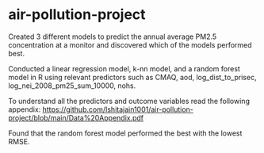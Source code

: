 # air-pollution-project
Created 3 different models to predict the annual average PM2.5 concentration at a monitor and discovered which of the models performed best.

Conducted a linear regression model, k-nn model, and a random forest model in R using relevant predictors such as CMAQ, aod, log_dist_to_prisec, log_nei_2008_pm25_sum_10000, nohs.

To understand all the predictors and outcome variables read the following appendix: https://github.com/Ishitajain1001/air-pollution-project/blob/main/Data%20Appendix.pdf

Found that the random forest model performed the best with the lowest RMSE.
